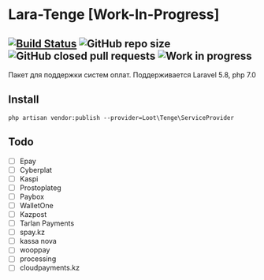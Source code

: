 # Lara-Tenge [Work-In-Progress]
 [![Build Status](https://travis-ci.org/Lootjs/lara-tenge.svg?branch=dev)](https://travis-ci.org/Lootjs/lara-tenge) ![GitHub repo size](https://img.shields.io/github/repo-size/lootjs/lara-tenge) ![GitHub closed pull requests](https://img.shields.io/github/issues-pr-closed/lootjs/lara-tenge) ![Work in progress](https://img.shields.io/badge/wip-work%20in%20progress-brightgreen) 
 ---
Пакет для поддержки систем оплат. Поддерживается Laravel 5.8, php 7.0
## Install
``php artisan vendor:publish --provider=Loot\Tenge\ServiceProvider``
## Todo
- [ ] Epay
- [ ] Cyberplat
- [ ] Kaspi
- [ ] Prostoplateg
- [ ] Paybox
- [ ] WalletOne
- [ ] Kazpost
- [ ] Tarlan Payments
- [ ] spay.kz
- [ ] kassa nova
- [ ] wooppay
- [ ] processing
- [ ] cloudpayments.kz
